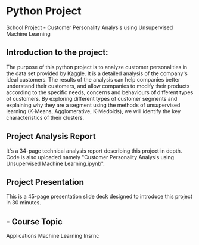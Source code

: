 # Python Project
School Project - Customer Personality Analysis using Unsupervised Machine Learning 
## Introduction to the project: 
The purpose of this python project is to analyze customer personalities in the data
set provided by Kaggle. It is a detailed analysis of the company's ideal customers. The results of
the analysis can help companies better understand their customers, and allow companies to modify
their products according to the specific needs, concerns and behaviours of different types of
customers. 
By exploring different types of customer segments and explaining why they are a segment
using the methods of unsupervised learning (K-Means, Agglomerative, K-Medoids), we will
identify the key characteristics of their clusters.
## Project Analysis Report
It's a 34-page technical analysis report describing this project in depth. Code is also uploaded namely "Customer Personality Analysis using Unsupervised Machine Learning.ipynb".
## Project Presentation
This is a 45-page presentation slide deck designed to introduce this project in 30 minutes. 
## - Course Topic
Applications Machine Learning Insrnc
